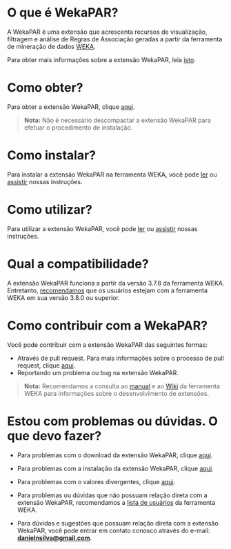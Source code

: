 # **O que é WekaPAR?**
A WekaPAR é uma extensão que acrescenta recursos de visualização, filtragem e análise de Regras de Associação geradas a partir da ferramenta de mineração de dados [WEKA](http://www.cs.waikato.ac.nz/ml/weka/).

Para obter mais informações sobre a extensão WekaPAR, leia [isto](https://github.com/djhodison/dev/blob/master/README.md#o-que-é-wekapar).

# **Como obter?**
Para obter a extensão WekaPAR, clique [aqui](https://github.com/).

> **Nota:** Não é necessário descompactar a extensão WekaPAR para efetuar o procedimento de instalação.

# **Como instalar?**
Para instalar a extensão WekaPAR na ferramenta WEKA, você pode [ler](https://github.com/) ou [assistir](https://www.youtube.com/watch?v=j2DjdK7gJJ8) nossas instruções.

# **Como utilizar?**
Para utilizar a extensão WekaPAR, você pode [ler](https://github.com/) ou [assistir](https://www.youtube.com/watch?v=c-fJzvWmQ7A) nossas instruções.

# **Qual a compatibilidade?**
A extensão WekaPAR funciona a partir da versão 3.7.8 da ferramenta WEKA. Entretanto, [recomendamos](https://github.com/) que os usuários estejam com a ferramenta WEKA em sua versão 3.8.0 ou superior.

# **Como contribuir com a WekaPAR?**
Você pode contribuir com a extensão WekaPAR das seguintes formas:
* Através de pull request. Para mais informações sobre o processo de pull request, clique [aqui](https://github.com/). 
* Reportando um problema ou bug na extensão WekaPAR.

> **Nota:** Recomendamos a consulta ao [manual](https://sourceforge.net/projects/weka/files/documentation/3.8.x/WekaManual-3-8-0.pdf/download?use_mirror=ufpr&download=) e ao [Wiki](http://weka.wikispaces.com/) da ferramenta WEKA para informações sobre o desenvolvimento de extensões.

# **Estou com problemas ou dúvidas. O que devo fazer?**
* Para problemas com o download da extensão WekaPAR, clique [aqui](https://github.com/).

* Para problemas com a instalação da extensão WekaPAR, clique [aqui](https://github.com/).

* Para problemas com o valores divergentes, clique [aqui](https://github.com/).

* Para problemas ou dúvidas que não possuam relação direta com a extensão WekaPAR, recomendamos a [lista de usuários](https://list.waikato.ac.nz/mailman/listinfo/wekalist) da ferramenta WEKA.

* Para dúvidas e sugestões que possuam relação direta com a extensão WekaPAR, você pode entrar em contato conosco através do e-mail: **danielnsilva@gmail.com**.

